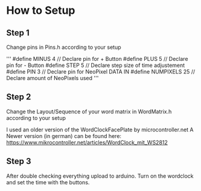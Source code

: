 # How to Setup

## Step 1
Change pins in Pins.h according to your setup

'''
#define MINUS 4 			    // Declare pin for + Button
#define PLUS  5 			    // Declare pin for - Button
#define STEP  5 			    // Declare step size of time adjustement
#define PIN           3 	// Declare pin for NeoPixel DATA IN
#define NUMPIXELS     25	// Declare amount of NeoPixels used
'''

## Step 2
Change the Layout/Sequence of your word matrix in WordMatrix.h according to your setup

I used an older version of the WordClockFacePlate by microcontroller.net
A Newer version (in german) can be found here:
https://www.mikrocontroller.net/articles/WordClock_mit_WS2812

## Step 3
After double checking everything upload to arduino. Turn on the wordclock and set the time with the buttons.
